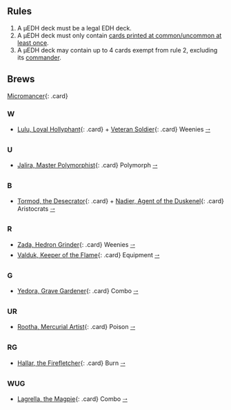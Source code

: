 ## Rules

1. A μEDH deck must be a legal EDH deck.
2. A μEDH deck must only contain [cards printed at common/uncommon at least once](https://scryfall.com/search?q=f%3Aedh+r%3Cr).
3. A μEDH deck may contain up to 4 cards exempt from rule 2, excluding its [commander](https://scryfall.com/search?q=f%3Aedh+r%3Cr+is%3Acommander).

## Brews

[Micromancer](https://scryfall.com/card/dmu/57/micromancer){: .card}

### W <span class="W"></span>

- [Lulu, Loyal Hollyphant](https://scryfall.com/card/clb/32/lulu-loyal-hollyphant){: .card} + [Veteran Soldier](https://scryfall.com/card/clb/48/veteran-soldier){: .card} Weenies [🠂](https://www.moxfield.com/decks/ek2k0Kxo80ipe6_jnM47UA)

### U <span class="U"></span>

- [Jalira, Master Polymorphist](https://scryfall.com/card/a25/63/jalira-master-polymorphist){: .card} Polymorph [🠂](https://www.moxfield.com/decks/k1_rRxycJkKPRRl1OoZSMg)

### B <span class="B"></span>

- [Tormod, the Desecrator](https://scryfall.com/card/cmr/155/tormod-the-desecrator){: .card} + [Nadier, Agent of the Duskenel](https://scryfall.com/card/cmr/135/nadier-agent-of-the-duskenel){: .card} Aristocrats [🠂](https://www.moxfield.com/decks/EIeRKQu9r0Oooen4GU69Dw)

### R <span class="R"></span>

- [Zada, Hedron Grinder](https://scryfall.com/card/cmm/268/zada-hedron-grinder){: .card} Weenies [🠂](https://www.moxfield.com/decks/zlf6sesqP0S5zS87rEWFBw)
- [Valduk, Keeper of the Flame](https://scryfall.com/card/cmm/266/valduk-keeper-of-the-flame){: .card} Equipment [🠂](https://www.moxfield.com/decks/8Xe9R9I0LESEVm3JtBtSxQ)

### G <span class="G"></span>

- [Yedora, Grave Gardener](https://scryfall.com/card/cmm/333/yedora-grave-gardener){: .card} Combo [🠂](https://www.moxfield.com/decks/KKKRGtlAf0ic_l3hlbvP9g)

### UR <span class="U"></span><span class="R"></span>
- [Rootha, Mercurial Artist](https://scryfall.com/card/stx/227/rootha-mercurial-artist){: .card} Poison [🠂](https://www.moxfield.com/decks/PPPwSNSVWEai8wygZfj2IA)

### RG <span class="R"></span><span class="G"></span>
- [Hallar, the Firefletcher](https://scryfall.com/card/dom/196/hallar-the-firefletcher){: .card} Burn [🠂](https://www.moxfield.com/decks/GFUaxnMTmUKFg_RMyEpd3A)

### WUG <span class="W"></span><span class="U"></span><span class="G"></span>
- [Lagrella, the Magpie](https://scryfall.com/card/snc/196/lagrella-the-magpie){: .card} Combo [🠂](https://www.moxfield.com/decks/rVfbj4k7z0-5tgAP0x711Q)
